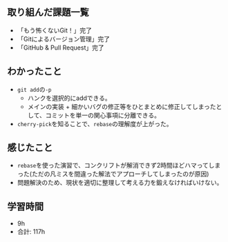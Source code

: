 ## 取り組んだ課題一覧

- 「もう怖くないGit！」完了
- 「Gitによるバージョン管理」完了
- 「GitHub & Pull Request」完了

## わかったこと
- `git add`の`-p`
    - ハンクを選択的にaddできる。
    - メインの実装 + 細かいバグの修正等をひとまとめに修正してしまったとして、コミットを単一の関心事項に分離できる。
- `cherry-pick`を知ることで、`rebase`の理解度が上がった。
## 感じたこと
 - `rebase`を使った演習で、コンクリフトが解消できず2時間ほどハマってしまった(ただの凡ミスを間違った解法でアプローチしてしまったのが原因)
 - 問題解決のため、現状を適切に整理して考える力を鍛えなければいけない。

## 学習時間

- 9h
- 合計: 117h